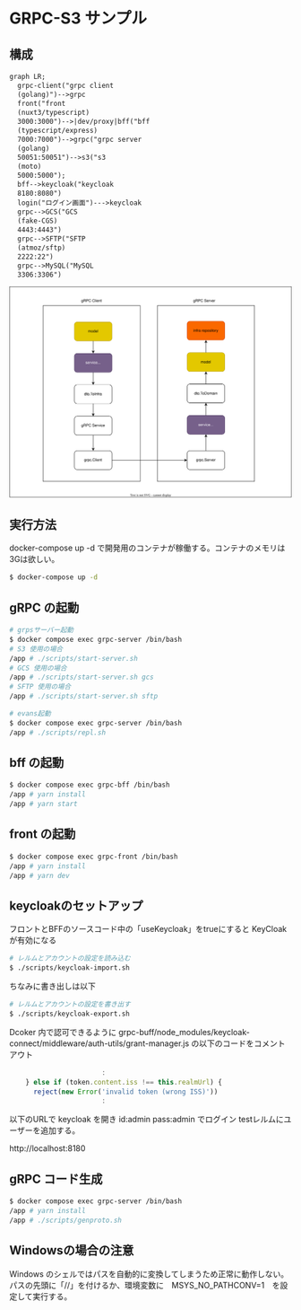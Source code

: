 # GRPC-S3 サンプル

## 構成

```mermaid
graph LR;
  grpc-client("grpc client
  (golang)")-->grpc
  front("front
  (nuxt3/typescript)
  3000:3000")-->|dev/proxy|bff("bff
  (typescript/express)
  7000:7000")-->grpc("grpc server
  (golang)
  50051:50051")-->s3("s3
  (moto)
  5000:5000");
  bff-->keycloak("keycloak
  8180:8080")
  login("ログイン画面")--->keycloak
  grpc-->GCS("GCS
  (fake-CGS)
  4443:4443")
  grpc-->SFTP("SFTP
  (atmoz/sftp)
  2222:22")
  grpc-->MySQL("MySQL
  3306:3306")
```

![構成図](./docs/graph.drawio.svg)

## 実行方法

docker-compose up -d で開発用のコンテナが稼働する。コンテナのメモリは3Gは欲しい。

```bash
$ docker-compose up -d
```

## gRPC の起動

```bash
# grpsサーバー起動
$ docker compose exec grpc-server /bin/bash
# S3 使用の場合
/app # ./scripts/start-server.sh
# GCS 使用の場合
/app # ./scripts/start-server.sh gcs
# SFTP 使用の場合
/app # ./scripts/start-server.sh sftp
```

```bash
# evans起動
$ docker compose exec grpc-server /bin/bash
/app # ./scripts/repl.sh
```

## bff の起動

```bash
$ docker compose exec grpc-bff /bin/bash
/app # yarn install
/app # yarn start
```

## front の起動

```bash
$ docker compose exec grpc-front /bin/bash
/app # yarn install
/app # yarn dev
```

## keycloakのセットアップ

フロントとBFFのソースコード中の「useKeycloak」をtrueにすると KeyCloak が有効になる

```bash
# レルムとアカウントの設定を読み込む
$ ./scripts/keycloak-import.sh
```

ちなみに書き出しは以下

```bash
# レルムとアカウントの設定を書き出す
$ ./scripts/keycloak-export.sh
```

Dcoker 内で認可できるように grpc-buff/node_modules/keycloak-connect/middleware/auth-utils/grant-manager.js の以下のコードをコメントアウト

```js
                       :
    } else if (token.content.iss !== this.realmUrl) {
      reject(new Error('invalid token (wrong ISS)'))
                       :
```

以下のURLで keycloak を開き id:admin pass:admin でログイン
testレルムにユーザーを追加する。

http://localhost:8180

## gRPC コード生成

```bash
$ docker compose exec grpc-server /bin/bash
/app # yarn install
/app # ./scripts/genproto.sh
```

## Windowsの場合の注意

Windows のシェルではパスを自動的に変換してしまうため正常に動作しない。
パスの先頭に「//」を付けるか、環境変数に　MSYS_NO_PATHCONV=1　を設定して実行する。
